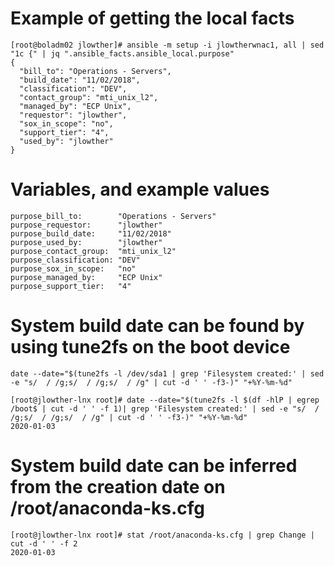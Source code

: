 # Example of getting the local facts
```
[root@boladm02 jlowther]# ansible -m setup -i jlowtherwnac1, all | sed "1c {" | jq ".ansible_facts.ansible_local.purpose"
{
  "bill_to": "Operations - Servers",
  "build_date": "11/02/2018",
  "classification": "DEV",
  "contact_group": "mti_unix_l2",
  "managed_by": "ECP Unix",
  "requestor": "jlowther",
  "sox_in_scope": "no",
  "support_tier": "4",
  "used_by": "jlowther"
}
```
# Variables, and example values
```
purpose_bill_to:        "Operations - Servers"
purpose_requestor:      "jlowther"
purpose_build_date:     "11/02/2018"
purpose_used_by:        "jlowther"
purpose_contact_group:  "mti_unix_l2"
purpose_classification: "DEV"
purpose_sox_in_scope:   "no"
purpose_managed_by:     "ECP Unix"
purpose_support_tier:   "4"
```

# System build date can be found by using tune2fs on the boot device
```
date --date="$(tune2fs -l /dev/sda1 | grep 'Filesystem created:' | sed -e "s/  / /g;s/  / /g;s/  / /g" | cut -d ' ' -f3-)" "+%Y-%m-%d"

[root@jlowther-lnx root]# date --date="$(tune2fs -l $(df -hlP | egrep /boot$ | cut -d ' ' -f 1)| grep 'Filesystem created:' | sed -e "s/  / /g;s/  / /g;s/  / /g" | cut -d ' ' -f3-)" "+%Y-%m-%d"
2020-01-03
```

# System build date can be inferred from the creation date on /root/anaconda-ks.cfg
```
[root@jlowther-lnx root]# stat /root/anaconda-ks.cfg | grep Change | cut -d ' ' -f 2
2020-01-03
```
